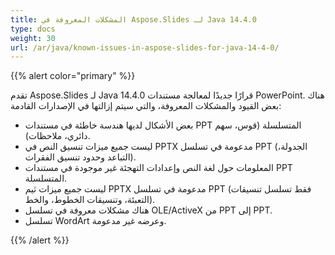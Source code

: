 ```yaml
---
title: المشكلات المعروفة في Aspose.Slides لـ Java 14.4.0
type: docs
weight: 30
url: /ar/java/known-issues-in-aspose-slides-for-java-14-4-0/
---
```


{{% alert color="primary" %}} 

تقدم Aspose.Slides لـ Java 14.4.0 قرارًا جديدًا لمعالجة مستندات PowerPoint. هناك بعض القيود والمشكلات المعروفة، والتي سيتم إزالتها في الإصدارات القادمة:

- بعض الأشكال لديها هندسة خاطئة في مستندات PPT المتسلسلة (قوس، سهم دائري، ملاحظات).
- ليست جميع ميزات تنسيق النص في PPTX مدعومة في تسلسل PPT (الجدولة، التباعد وحدود تنسيق الفقرات).
- المعلومات حول لغة النص وإعدادات التهجئة غير موجودة في مستندات PPT المتسلسلة.
- ليست جميع ميزات ثيم PPTX مدعومة في تسلسل PPT (فقط تسلسل تنسيقات التعبئة، وتنسيقات الخطوط، والخط).
- هناك مشكلات معروفة في تسلسل OLE/ActiveX من PPT إلى PPT.
- تسلسل WordArt وعرضه غير مدعومة.

{{% /alert %}}